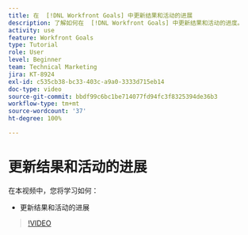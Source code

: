 ```yaml
---
title: 在  [!DNL Workfront Goals] 中更新结果和活动的进展
description: 了解如何在  [!DNL Workfront Goals] 中更新结果和活动的进度。
activity: use
feature: Workfront Goals
type: Tutorial
role: User
level: Beginner
team: Technical Marketing
jira: KT-8924
exl-id: c535cb38-bc33-403c-a9a0-3333d715eb14
doc-type: video
source-git-commit: bbdf99c6bc1be714077fd94fc3f8325394de36b3
workflow-type: tm+mt
source-wordcount: '37'
ht-degree: 100%

---
```


# 更新结果和活动的进展

在本视频中，您将学习如何：

* 更新结果和活动的进展

>[!VIDEO](https://video.tv.adobe.com/v/3415952/?quality=12&learn=on&enablevpops=1&captions=chi_hans)
